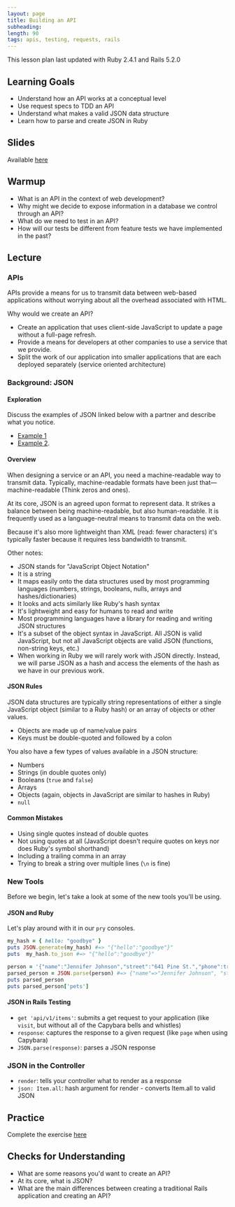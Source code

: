 ```yaml
---
layout: page
title: Building an API
subheading:
length: 90
tags: apis, testing, requests, rails
---
```


This lesson plan last updated with Ruby 2.4.1 and Rails 5.2.0

## Learning Goals

* Understand how an API works at a conceptual level
* Use request specs to TDD an API
* Understand what makes a valid JSON data structure
* Learn how to parse and create JSON in Ruby

## Slides

Available [here](../slides/building_an_api)

## Warmup

* What is an API in the context of web development?
* Why might we decide to expose information in a database we control through an API?
* What do we need to test in an API?
* How will our tests be different from feature tests we have implemented in the past?

## Lecture

### APIs

APIs provide a means for us to transmit data between web-based applications without worrying about all the overhead associated with HTML.

Why would we create an API?

* Create an application that uses client-side JavaScript to update a page without a full-page refresh.
* Provide a means for developers at other companies to use a service that we provide.
* Split the work of our application into smaller applications that are each deployed separately (service oriented architecture)

### Background: JSON

#### Exploration

Discuss the examples of JSON linked below with a partner and describe what you notice.

* [Example 1](https://developer.github.com/v3/git/commits)
* [Example 2](https://birdeck-api.herokuapp.com/api/v1/posts/2).

#### Overview

When designing a service or an API, you need a machine-readable way to transmit data. Typically, machine-readable formats have been just that—machine-readable (Think zeros and ones).

At its core, JSON is an agreed upon format to represent data. It strikes a balance between being machine-readable, but also human-readable. It is frequently used as a language-neutral means to transmit data on the web.

Because it's also more lightweight than XML (read: fewer characters) it's typically faster because it requires less bandwidth to transmit.

Other notes:

* JSON stands for "JavaScript Object Notation"
* It is a string
* It maps easily onto the data structures used by most programming languages (numbers, strings, booleans, nulls, arrays and hashes/dictionaries)
* It looks and acts similarly like Ruby's hash syntax
* It's lightweight and easy for humans to read and write
* Most programming languages have a library for reading and writing JSON structures
* It's a subset of the object syntax in JavaScript. All JSON is valid JavaScript, but not all JavaScript objects are valid JSON (functions, non-string keys, etc.)
* When working in Ruby we will rarely work with JSON directly. Instead, we will parse JSON as a hash and access the elements of the hash as we have in our previous work.

#### JSON Rules

JSON data structures are typically string representations of either a single JavaScript object (similar to a Ruby hash) or an array of objects or other values.

* Objects are made up of name/value pairs
* Keys must be double-quoted and followed by a colon

You also have a few types of values available in a JSON structure:

* Numbers
* Strings (in double quotes only)
* Booleans (`true` and `false`)
* Arrays
* Objects (again, objects in JavaScript are similar to hashes in Ruby)
* `null`

#### Common Mistakes

* Using single quotes instead of double quotes
* Not using quotes at all (JavaScript doesn't require quotes on keys nor does Ruby's symbol shorthand)
* Including a trailing comma in an array
* Trying to break a string over multiple lines (`\n` is fine)

### New Tools

Before we begin, let's take a look at some of the new tools you'll be using.

#### JSON and Ruby

Let's play around with it in our `pry` consoles.

```rb
my_hash = { hello: "goodbye" }
puts JSON.generate(my_hash) #=> "{"hello":"goodbye"}"
puts  my_hash.to_json #=> "{"hello":"goodbye"}"
```

```rb
person = '{"name":"Jennifer Johnson","street":"641 Pine St.","phone":true,"age":50,"pets":["cat","dog","fish"]}'
parsed_person = JSON.parse(person) #=> {"name"=>"Jennifer Johnson", "street"=>"641 Pine St.", "phone"=>true, "age"=>50, "pets"=>["cat", "dog", "fish"]}
puts parsed_person
puts parsed_person['pets']
```

#### JSON in Rails Testing

* `get 'api/v1/items'`: submits a get request to your application (like `visit`, but without all of the Capybara bells and whistles)
* `response`: captures the response to a given request (like `page` when using Capybara)
* `JSON.parse(response)`: parses a JSON response

### JSON in the Controller

* `render`: tells your controller what to render as a response
* `json: Item.all`: hash argument for render - converts Item.all to valid JSON

## Practice

Complete the exercise [here](./exercises/building_an_api)

## Checks for Understanding

* What are some reasons you'd want to create an API?
* At its core, what is JSON?
* What are the main differences between creating a traditional Rails application and creating an API?

